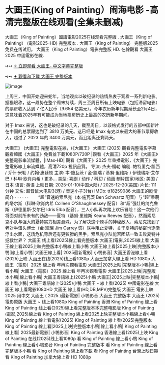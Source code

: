 # 大画王(King of Painting）闹海电影 -高清完整版在线观看(全集未删减)
大画王（King of Painting）國語電影2025在线观看完整版 . 大画王（King of Painting） (電影2025-HD) 完整版本 . 大画王（King of Painting） 完整版2025免费在线试用。 大画王（King of Painting）電影完整版 HD. 在線觀看 大画王 2025 中國電影在線.

➺➺ [✧ 立即观看 大画王- 中文字幕完整版](https://sixmedia.online/movie/1450379/king-of-painting)  

➺➺ [✦ 觀看和下載 大画王 完整版本](https://sixmedia.online/movie/1450379/king-of-painting) 

![image](https://github.com/user-attachments/assets/a71beba5-1140-4221-9c89-f21acf1efffb)

上周三，中国开始迎来蛇年，当地观众以破纪录的热情热衷于观看一系列新电影。据猫眼称，这一趋势在整个周末持续，周三至周日所有上映电影（包括滞留电影）的票房收入达到 7 亿人民币（9.654 亿美元）。今年农历新年假期延长至2月4日，这意味着2025年有可能成为当地票房历史上最高的农历新年期间。

对于 Imax 来说，这也是破纪录的几天，截至周日，以该格式发行的五部中国新片在中国的总票房达到了 3810 万美元。这已经是 Imax 有史以来最大的春节票房收入，超过了 2023 年的 3400 万美元，而且距离还剩两天。

大画王》 (大画王) 完整電影在線，(《大画王》 大画王 (2025) 觀看完整電影字幕觀看韓國《大画王》免費並下載1080P/720P |觀看《大画王》2025 年《大画王》完整電影串流媒體，|IMax-HD| 觀看《大画王》2025 年重播電影，《大画王》完整電影線上串流媒體，高清720p 視訊品質。 导演: 杰夫·福勒 编剧: 帕特里克·凯西 / 乔什·米勒 / 约翰·惠廷顿 主演: 本·施瓦茨 / 金·凯瑞 / 基努·里维斯 / 伊德瑞斯·艾尔巴 / 科琳·欧肖内希 / 更多... 类型: 喜剧 / 动作 / 科幻 / 动画 制片国家/地区: 美国 / 日本 语言: 英语 上映日期: 2025-01-10(中国大陆) / 2025-12-20(美国) 片长: 111分钟 又名: 超音鼠大电影3(港) / 音速小子3(台) IMDb: tt18259086 大画王的剧情简介 · · · · · · 　　“超”音速的索尼克（本·施瓦茨 Ben Schwartz 配音）与“超”呆萌的塔尔斯（科琳·欧肖内希 Colleen O'Shaughnessey 配音）和“超”强壮的纳克鲁斯（伊德里斯·艾尔巴 Idris Elba 配音），三人小队再次踏上欢乐冒险！这一次他们将面对前所未有的劲敌——夏特（基努·里维斯 Keanu Reeves 配音），然而索尼克小队与强大的夏特实力相差悬殊，为了解决这个棘手的神秘敌人，索尼克找到了老对手蛋头博士（金·凯瑞 Jim Carrey 饰）联手阻止夏特，关于夏特的秘密也逐渐浮出水面，这场危机背后还有更狡猾的黑手。索尼克小队能否团结一致击败夏特并拯救世界？ 大画王 线上看(2025)線上看完整版本 大画王(電影,2025)線上看 大画王線上看2025上映完整版本小鴨線上看小鴨 大画王線上看|2025上映|完整版本小鴨|線上看小鴨| 大画王線上看| 2025最新電影| 小鴨影音| 大画王香港線上看(2025)上映 大画王在线(2025)线上看1080p 大画王加拿大線上看 HD 1080p 大画王（電影）2025 線上看 年再次觀看電影 大画王|2025上映|完整版本小鴨|線上看小鴨| 大画王（電影）2025 線上看 年再次觀看電影 大画王|2025上映|完整版本小鴨|線上看小鴨| 大画王粵語線上(2025)小鴨 大画王|2025上映|完整版本小鴨|線上看小鴨| 大画王粵語線上(2025)小鴨 大画王 - 線上看(2025) 中國電影在線 大画王 線上看電影1080HD 大画王 線上看(HD,DB,MPV)完整版 大画王 電影上映2025 用中文 大画王 ( 2025 )最新電影| 小鴨影音 大画王 完整版本 大画王 (2025) 電影原版 大画王 ~ 线上看1080p King of Painting 香港 King of Painting 線上看 King of Painting 线上看(2025)線上看完整版本本完整电影版 King of Painting (電影,2025)線上看 King of Painting 線上看2025上映完整版本小鴨線上看小鴨 King of Painting 線上看電影(2025) King of Painting 線上看(2025)完整版本 King of Painting 線上看|2025上映|完整版本小鴨|線上看小鴨| King of Painting 線上看| 2025最新電影| 小鴨影音| King of Painting 香港線上看(2025)上映 King of Painting 在线(2025)线上看1080p 看 King of Painting 線上看小鴨 King of Painting 線上看小鴨影音 King of Painting 完整版本 看 King of Painting 線上看完整版本小鴨 看 King of Painting 線上看下載 看 King of Painting 台灣上映日期 看 King of Painting 加拿大線上看 HD 1080p
